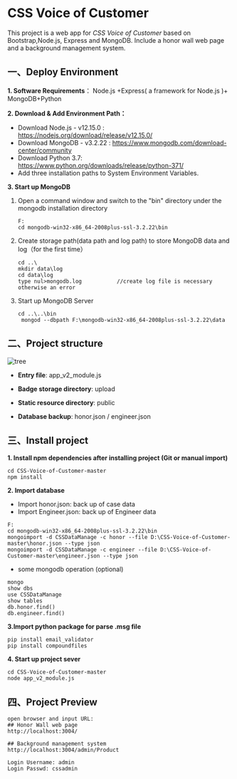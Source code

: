 # CSS Voice of Customer

This project is a web app for *CSS Voice of Customer* based on Bootstrap,Node.js, Express and MongoDB. Include a honor wall web page and a background management system.

## 一、Deploy Environment

**1. Software Requirements**： Node.js +Express( a framework for Node.js )+ MongoDB+Python

**2. Download & Add Environment Path：**

- Download Node.js - v12.15.0 : https://nodejs.org/download/release/v12.15.0/
- Download MongoDB - v3.2.22 : https://www.mongodb.com/download-center/community
- Download Python 3.7: https://www.python.org/downloads/release/python-371/
- Add three installation paths to System Environment Variables.

**3. Start up MongoDB**

1. Open a command window and switch to the "bin" directory under the mongodb installation directory

   ```
   F:
   cd mongodb-win32-x86_64-2008plus-ssl-3.2.22\bin
   ```

2. Create storage path(data path and log path) to store MongoDB data and log（for the first time）

   ```
   cd ..\
   mkdir data\log
   cd data\log
   type nul>mongodb.log           //create log file is necessary otherwise an error
   ```

3. Start up MongoDB Server

   ```
   cd ..\..\bin
    mongod --dbpath F:\mongodb-win32-x86_64-2008plus-ssl-3.2.22\data
   ```

## 二、Project structure

![tree](https://github.com/CassieJie/learngit/blob/master/Project_voc/tree.jpeg)

- **Entry file**: app_v2_module.js

- **Badge storage directory**: upload

- **Static resource directory**: public

- **Database backup**: honor.json / engineer.json

  

## 三、Install project

**1. Install npm dependencies after installing project (Git or manual import)**

```
cd CSS-Voice-of-Customer-master
npm install
```

**2. Import database**

- Import honor.json: back up of case data
- Import Engineer.json: back up of Engineer data

```
F:
cd mongodb-win32-x86_64-2008plus-ssl-3.2.22\bin
mongoimport -d CSSDataManage -c honor --file D:\CSS-Voice-of-Customer-master\honor.json --type json
mongoimport -d CSSDataManage -c engineer --file D:\CSS-Voice-of-Customer-master\engineer.json --type json
```

- some mongodb operation (optional)

```
mongo         
show dbs       
use CSSDataManage
show tables
db.honor.find()  
db.engineer.find()
```

**3.Import python package for parse .msg file**

```
pip install email_validator
pip install compoundfiles
```

**4. Start up project sever**

```
cd CSS-Voice-of-Customer-master
node app_v2_module.js 
```

## 四、Project Preview

```
open browser and input URL:
## Honor Wall web page
http://localhost:3004/

## Background management system
http://localhost:3004/admin/Product

Login Username: admin
Login Passwd: cssadmin
```

